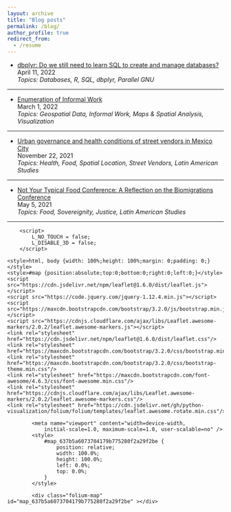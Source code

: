 ```yaml
---
layout: archive
title: "Blog posts"
permalink: /blog/
author_profile: true
redirect_from:
  - /resume
---
```


* [dbplyr: Do we still need to learn SQL to create and manage databases?](https://dlab.berkeley.edu/news/dbplyr-do-we-still-need-learn-sql-create-and-manage-databases)   
   April 11, 2022  
   *Topics: Databases, R, SQL, dbplyr, Parallel GNU*
<!---<img src="https://github.com/ifarah/ifarah.github.io/blob/master/images/dbplyr.png" width="280" height="160">    
#![](https://github.com/ifarah/ifarah.github.io/blob/master/images/dbplyr.png) --->

  
---------

* [Enumeration of Informal Work](https://dlab.berkeley.edu/news/enumeration-informal-work)   
   March 1, 2022  
   *Topics: Geospatial Data, Informal Work, Maps & Spatial Analysis, Visualization*
   
<!--- <img src="https://github.com/ifarah/ifarah.github.io/blob/master/images/enumeration.png" width="250" height="210">   --->

  
---------

* [Urban governance and health conditions of street vendors in Mexico City](https://clas.berkeley.edu/publications/urban-governance-and-health-conditions-street-vendors-mexico-city)   
  November 22, 2021  
  *Topics: Health, Food, Spatial Location, Street Vendors, Latin American Studies*
<!---    <img src="https://github.com/ifarah/ifarah.github.io/blob/master/images/sv.png" width="230" height="280">   --->   


---------

* [Not Your Typical Food Conference: A Reflection on the Biomigrations Conference](https://clasberkeley.wpcomstaging.com/2021/05/05/not-your-typical-food-conference-a-reflection-on-the-biomigrations-conference/)   
    May 5, 2021  
    *Topics: Food, Sovereignity, Justice, Latin American Studies*
<!--- <img src="https://github.com/ifarah/ifarah.github.io/blob/master/images/biomigrations.png" width="260" height="170">   --->   

  
---------



<!DOCTYPE html>
<head>    
    <meta http-equiv="content-type" content="text/html; charset=UTF-8" />
    
        <script>
            L_NO_TOUCH = false;
            L_DISABLE_3D = false;
        </script>
    
    <style>html, body {width: 100%;height: 100%;margin: 0;padding: 0;}</style>
    <style>#map {position:absolute;top:0;bottom:0;right:0;left:0;}</style>
    <script src="https://cdn.jsdelivr.net/npm/leaflet@1.6.0/dist/leaflet.js"></script>
    <script src="https://code.jquery.com/jquery-1.12.4.min.js"></script>
    <script src="https://maxcdn.bootstrapcdn.com/bootstrap/3.2.0/js/bootstrap.min.js"></script>
    <script src="https://cdnjs.cloudflare.com/ajax/libs/Leaflet.awesome-markers/2.0.2/leaflet.awesome-markers.js"></script>
    <link rel="stylesheet" href="https://cdn.jsdelivr.net/npm/leaflet@1.6.0/dist/leaflet.css"/>
    <link rel="stylesheet" href="https://maxcdn.bootstrapcdn.com/bootstrap/3.2.0/css/bootstrap.min.css"/>
    <link rel="stylesheet" href="https://maxcdn.bootstrapcdn.com/bootstrap/3.2.0/css/bootstrap-theme.min.css"/>
    <link rel="stylesheet" href="https://maxcdn.bootstrapcdn.com/font-awesome/4.6.3/css/font-awesome.min.css"/>
    <link rel="stylesheet" href="https://cdnjs.cloudflare.com/ajax/libs/Leaflet.awesome-markers/2.0.2/leaflet.awesome-markers.css"/>
    <link rel="stylesheet" href="https://cdn.jsdelivr.net/gh/python-visualization/folium/folium/templates/leaflet.awesome.rotate.min.css"/>
    
            <meta name="viewport" content="width=device-width,
                initial-scale=1.0, maximum-scale=1.0, user-scalable=no" />
            <style>
                #map_637b5a6073704179b775280f2a29f2be {
                    position: relative;
                    width: 100.0%;
                    height: 100.0%;
                    left: 0.0%;
                    top: 0.0%;
                }
            </style>
        
</head>
<body>    
    
            <div class="folium-map" id="map_637b5a6073704179b775280f2a29f2be" ></div>
        
</body>
<script>    
    
            var map_637b5a6073704179b775280f2a29f2be = L.map(
                "map_637b5a6073704179b775280f2a29f2be",
                {
                    center: [-15.7975, -47.8919],
                    crs: L.CRS.EPSG3857,
                    zoom: 4,
                    zoomControl: true,
                    preferCanvas: false,
                }
            );

            

        
    
            var tile_layer_478cc782e4764012aebee4df1d300839 = L.tileLayer(
                "https://cartodb-basemaps-{s}.global.ssl.fastly.net/light_all/{z}/{x}/{y}.png",
                {"attribution": "\u0026copy; \u003ca href=\"http://www.openstreetmap.org/copyright\"\u003eOpenStreetMap\u003c/a\u003e contributors \u0026copy; \u003ca href=\"http://cartodb.com/attributions\"\u003eCartoDB\u003c/a\u003e, CartoDB \u003ca href =\"http://cartodb.com/attributions\"\u003eattributions\u003c/a\u003e", "detectRetina": false, "maxNativeZoom": 18, "maxZoom": 18, "minZoom": 0, "noWrap": false, "opacity": 1, "subdomains": "abc", "tms": false}
            ).addTo(map_637b5a6073704179b775280f2a29f2be);
        
    
            var circle_marker_718212bbb1884d4ba70b4bbbf59d8696 = L.circleMarker(
                [-10.57, -37.45],
                {"bubblingMouseEvents": true, "color": "red", "dashArray": null, "dashOffset": null, "fill": false, "fillColor": "red", "fillOpacity": 0.2, "fillRule": "evenodd", "lineCap": "round", "lineJoin": "round", "opacity": 1.0, "radius": 5, "stroke": true, "weight": 3}
            ).addTo(map_637b5a6073704179b775280f2a29f2be);
        
    
        var popup_463355de551248fa818497be98096875 = L.popup({"maxWidth": 300, "minWidth": 100});

        
            var html_7231f36c24c94baf983ff38c3490d6a2 = $(`<div id="html_7231f36c24c94baf983ff38c3490d6a2" style="width: 100.0%; height: 100.0%;"> - City: ARACAJU<br> - OODC legislation?: nan<br> - OODC implemented?: No</div>`)[0];
            popup_463355de551248fa818497be98096875.setContent(html_7231f36c24c94baf983ff38c3490d6a2);
        

        circle_marker_718212bbb1884d4ba70b4bbbf59d8696.bindPopup(popup_463355de551248fa818497be98096875)
        ;

        
    
    
            var circle_marker_ef8e3f8449024ebcb2828648929bc69c = L.circleMarker(
                [1.99, -61.33],
                {"bubblingMouseEvents": true, "color": "red", "dashArray": null, "dashOffset": null, "fill": false, "fillColor": "red", "fillOpacity": 0.2, "fillRule": "evenodd", "lineCap": "round", "lineJoin": "round", "opacity": 1.0, "radius": 5, "stroke": true, "weight": 3}
            ).addTo(map_637b5a6073704179b775280f2a29f2be);
        
    
        var popup_741258e1a7a64c86bd258eec404aa087 = L.popup({"maxWidth": 300, "minWidth": 100});

        
            var html_f6a3599db9bd40d19c05ac214c0b0305 = $(`<div id="html_f6a3599db9bd40d19c05ac214c0b0305" style="width: 100.0%; height: 100.0%;"> - City: BOA VISTA<br> - OODC legislation?: nan<br> - OODC implemented?: No</div>`)[0];
            popup_741258e1a7a64c86bd258eec404aa087.setContent(html_f6a3599db9bd40d19c05ac214c0b0305);
        

        circle_marker_ef8e3f8449024ebcb2828648929bc69c.bindPopup(popup_741258e1a7a64c86bd258eec404aa087)
        ;

        
    
    
            var circle_marker_dfb1d16bac544719a794dd6818a5412d = L.circleMarker(
                [-20.51, -54.54],
                {"bubblingMouseEvents": true, "color": "red", "dashArray": null, "dashOffset": null, "fill": false, "fillColor": "red", "fillOpacity": 0.2, "fillRule": "evenodd", "lineCap": "round", "lineJoin": "round", "opacity": 1.0, "radius": 5, "stroke": true, "weight": 3}
            ).addTo(map_637b5a6073704179b775280f2a29f2be);
        
    
        var popup_d41f49dfdb31409d8894f1224cbc9434 = L.popup({"maxWidth": 300, "minWidth": 100});

        
            var html_38cf745bc3f44e13bbbcb8b78b30d653 = $(`<div id="html_38cf745bc3f44e13bbbcb8b78b30d653" style="width: 100.0%; height: 100.0%;"> - City: CAMPO GRANDE<br> - OODC legislation?: nan<br> - OODC implemented?: No</div>`)[0];
            popup_d41f49dfdb31409d8894f1224cbc9434.setContent(html_38cf745bc3f44e13bbbcb8b78b30d653);
        

        circle_marker_dfb1d16bac544719a794dd6818a5412d.bindPopup(popup_d41f49dfdb31409d8894f1224cbc9434)
        ;

        
    
    
            var circle_marker_60e3047525bb4bc39e300a482656ce6f = L.circleMarker(
                [1.41, -51.77],
                {"bubblingMouseEvents": true, "color": "red", "dashArray": null, "dashOffset": null, "fill": false, "fillColor": "red", "fillOpacity": 0.2, "fillRule": "evenodd", "lineCap": "round", "lineJoin": "round", "opacity": 1.0, "radius": 5, "stroke": true, "weight": 3}
            ).addTo(map_637b5a6073704179b775280f2a29f2be);
        
    
        var popup_58b31c32ea6a4fe69d29442b0d564113 = L.popup({"maxWidth": 300, "minWidth": 100});

        
            var html_1ba0a0630350418a9be784a69dd6a0d3 = $(`<div id="html_1ba0a0630350418a9be784a69dd6a0d3" style="width: 100.0%; height: 100.0%;"> - City: MACAPA<br> - OODC legislation?: nan<br> - OODC implemented?: No</div>`)[0];
            popup_58b31c32ea6a4fe69d29442b0d564113.setContent(html_1ba0a0630350418a9be784a69dd6a0d3);
        

        circle_marker_60e3047525bb4bc39e300a482656ce6f.bindPopup(popup_58b31c32ea6a4fe69d29442b0d564113)
        ;

        
    
    
            var circle_marker_c57641ea411b4f148e4ee002e06d8207 = L.circleMarker(
                [-8.38, -37.86],
                {"bubblingMouseEvents": true, "color": "red", "dashArray": null, "dashOffset": null, "fill": false, "fillColor": "red", "fillOpacity": 0.2, "fillRule": "evenodd", "lineCap": "round", "lineJoin": "round", "opacity": 1.0, "radius": 5, "stroke": true, "weight": 3}
            ).addTo(map_637b5a6073704179b775280f2a29f2be);
        
    
        var popup_a4a8c83b221043a4b51172255dd2d22d = L.popup({"maxWidth": 300, "minWidth": 100});

        
            var html_1630aa1210fc4abfab3a4173f486609d = $(`<div id="html_1630aa1210fc4abfab3a4173f486609d" style="width: 100.0%; height: 100.0%;"> - City: RECIFE<br> - OODC legislation?: nan<br> - OODC implemented?: No</div>`)[0];
            popup_a4a8c83b221043a4b51172255dd2d22d.setContent(html_1630aa1210fc4abfab3a4173f486609d);
        

        circle_marker_c57641ea411b4f148e4ee002e06d8207.bindPopup(popup_a4a8c83b221043a4b51172255dd2d22d)
        ;

        
    
    
            var circle_marker_6c3b701c3aee4f63bfbb9dfdf408db7d = L.circleMarker(
                [-8.77, -70.55],
                {"bubblingMouseEvents": true, "color": "red", "dashArray": null, "dashOffset": null, "fill": false, "fillColor": "red", "fillOpacity": 0.2, "fillRule": "evenodd", "lineCap": "round", "lineJoin": "round", "opacity": 1.0, "radius": 5, "stroke": true, "weight": 3}
            ).addTo(map_637b5a6073704179b775280f2a29f2be);
        
    
        var popup_69773c7be2e340a09fda8c1d26bd0f41 = L.popup({"maxWidth": 300, "minWidth": 100});

        
            var html_0bcf189ce80f445eb5bb7123e856b44f = $(`<div id="html_0bcf189ce80f445eb5bb7123e856b44f" style="width: 100.0%; height: 100.0%;"> - City: RIO BRANCO<br> - OODC legislation?: nan<br> - OODC implemented?: No</div>`)[0];
            popup_69773c7be2e340a09fda8c1d26bd0f41.setContent(html_0bcf189ce80f445eb5bb7123e856b44f);
        

        circle_marker_6c3b701c3aee4f63bfbb9dfdf408db7d.bindPopup(popup_69773c7be2e340a09fda8c1d26bd0f41)
        ;

        
    
    
            var circle_marker_69e0628c7bc5463794daaf6039bdd8aa = L.circleMarker(
                [-5.42, -45.44],
                {"bubblingMouseEvents": true, "color": "red", "dashArray": null, "dashOffset": null, "fill": false, "fillColor": "red", "fillOpacity": 0.2, "fillRule": "evenodd", "lineCap": "round", "lineJoin": "round", "opacity": 1.0, "radius": 5, "stroke": true, "weight": 3}
            ).addTo(map_637b5a6073704179b775280f2a29f2be);
        
    
        var popup_8905d5cd3779493ab9e9c1acd1cf8476 = L.popup({"maxWidth": 300, "minWidth": 100});

        
            var html_f0da49e02990454ab9c79fa26407f7dc = $(`<div id="html_f0da49e02990454ab9c79fa26407f7dc" style="width: 100.0%; height: 100.0%;"> - City: SAO LUIS<br> - OODC legislation?: nan<br> - OODC implemented?: No</div>`)[0];
            popup_8905d5cd3779493ab9e9c1acd1cf8476.setContent(html_f0da49e02990454ab9c79fa26407f7dc);
        

        circle_marker_69e0628c7bc5463794daaf6039bdd8aa.bindPopup(popup_8905d5cd3779493ab9e9c1acd1cf8476)
        ;

        
    
    
            var circle_marker_52849322eb8a4e04ad4d3605a5e4c15d = L.circleMarker(
                [-18.1, -44.38],
                {"bubblingMouseEvents": true, "color": "red", "dashArray": null, "dashOffset": null, "fill": false, "fillColor": "red", "fillOpacity": 0.2, "fillRule": "evenodd", "lineCap": "round", "lineJoin": "round", "opacity": 1.0, "radius": 5, "stroke": true, "weight": 3}
            ).addTo(map_637b5a6073704179b775280f2a29f2be);
        
    
        var popup_2e3d2c8169184a4682e84eba557a4190 = L.popup({"maxWidth": 300, "minWidth": 100});

        
            var html_2ec009b58c984a11be72691dc124876b = $(`<div id="html_2ec009b58c984a11be72691dc124876b" style="width: 100.0%; height: 100.0%;"> - City: BELO HORIZONTE<br> - OODC legislation?: nan<br> - OODC implemented?: No</div>`)[0];
            popup_2e3d2c8169184a4682e84eba557a4190.setContent(html_2ec009b58c984a11be72691dc124876b);
        

        circle_marker_52849322eb8a4e04ad4d3605a5e4c15d.bindPopup(popup_2e3d2c8169184a4682e84eba557a4190)
        ;

        
    
    
            var circle_marker_d2997d2e25e34b28813568fd4143dfeb = L.circleMarker(
                [-12.64, -55.42],
                {"bubblingMouseEvents": true, "color": "red", "dashArray": null, "dashOffset": null, "fill": false, "fillColor": "red", "fillOpacity": 0.2, "fillRule": "evenodd", "lineCap": "round", "lineJoin": "round", "opacity": 1.0, "radius": 5, "stroke": true, "weight": 3}
            ).addTo(map_637b5a6073704179b775280f2a29f2be);
        
    
        var popup_a40bceb5fef34246b61d6aad2d4465be = L.popup({"maxWidth": 300, "minWidth": 100});

        
            var html_c65dcfa94f8e4c55bf1a88e89749664e = $(`<div id="html_c65dcfa94f8e4c55bf1a88e89749664e" style="width: 100.0%; height: 100.0%;"> - City: CUIABA<br> - OODC legislation?: nan<br> - OODC implemented?: No</div>`)[0];
            popup_a40bceb5fef34246b61d6aad2d4465be.setContent(html_c65dcfa94f8e4c55bf1a88e89749664e);
        

        circle_marker_d2997d2e25e34b28813568fd4143dfeb.bindPopup(popup_a40bceb5fef34246b61d6aad2d4465be)
        ;

        
    
    
            var circle_marker_8f6c0f871a14479d963ae67f1efe77ec = L.circleMarker(
                [-9.62, -36.82],
                {"bubblingMouseEvents": true, "color": "red", "dashArray": null, "dashOffset": null, "fill": false, "fillColor": "red", "fillOpacity": 0.2, "fillRule": "evenodd", "lineCap": "round", "lineJoin": "round", "opacity": 1.0, "radius": 5, "stroke": true, "weight": 3}
            ).addTo(map_637b5a6073704179b775280f2a29f2be);
        
    
        var popup_5ecba152ddb0473eb7dfce3381938cd4 = L.popup({"maxWidth": 300, "minWidth": 100});

        
            var html_2221610626f34971ace94b25e923113d = $(`<div id="html_2221610626f34971ace94b25e923113d" style="width: 100.0%; height: 100.0%;"> - City: MACEIO<br> - OODC legislation?: nan<br> - OODC implemented?: No</div>`)[0];
            popup_5ecba152ddb0473eb7dfce3381938cd4.setContent(html_2221610626f34971ace94b25e923113d);
        

        circle_marker_8f6c0f871a14479d963ae67f1efe77ec.bindPopup(popup_5ecba152ddb0473eb7dfce3381938cd4)
        ;

        
    
    
            var circle_marker_ade8ff4dea6c4f9bb75b22337f445e05 = L.circleMarker(
                [-19.19, -40.34],
                {"bubblingMouseEvents": true, "color": "red", "dashArray": null, "dashOffset": null, "fill": false, "fillColor": "red", "fillOpacity": 0.2, "fillRule": "evenodd", "lineCap": "round", "lineJoin": "round", "opacity": 1.0, "radius": 5, "stroke": true, "weight": 3}
            ).addTo(map_637b5a6073704179b775280f2a29f2be);
        
    
        var popup_32b35ba2237249bdb89843af4b6b0441 = L.popup({"maxWidth": 300, "minWidth": 100});

        
            var html_d84785e7234641aebd3025bbb19d46df = $(`<div id="html_d84785e7234641aebd3025bbb19d46df" style="width: 100.0%; height: 100.0%;"> - City: VITORIA<br> - OODC legislation?: nan<br> - OODC implemented?: No</div>`)[0];
            popup_32b35ba2237249bdb89843af4b6b0441.setContent(html_d84785e7234641aebd3025bbb19d46df);
        

        circle_marker_ade8ff4dea6c4f9bb75b22337f445e05.bindPopup(popup_32b35ba2237249bdb89843af4b6b0441)
        ;

        
    
    
            var circle_marker_b7c15e1244c64570b96052059ed5dbb1 = L.circleMarker(
                [-3.79, -52.48],
                {"bubblingMouseEvents": true, "color": "green", "dashArray": null, "dashOffset": null, "fill": false, "fillColor": "green", "fillOpacity": 0.2, "fillRule": "evenodd", "lineCap": "round", "lineJoin": "round", "opacity": 1.0, "radius": 5, "stroke": true, "weight": 3}
            ).addTo(map_637b5a6073704179b775280f2a29f2be);
        
    
        var popup_07b499826ada406db40e94436538aa99 = L.popup({"maxWidth": 300, "minWidth": 100});

        
            var html_3bb5d9e97f054ead8cc1aca169643e2a = $(`<div id="html_3bb5d9e97f054ead8cc1aca169643e2a" style="width: 100.0%; height: 100.0%;"> - City: BELEM<br> - OODC legislation?: 2008.0<br> - OODC implemented?: Yes</div>`)[0];
            popup_07b499826ada406db40e94436538aa99.setContent(html_3bb5d9e97f054ead8cc1aca169643e2a);
        

        circle_marker_b7c15e1244c64570b96052059ed5dbb1.bindPopup(popup_07b499826ada406db40e94436538aa99)
        ;

        
    
    
            var circle_marker_b2236bec1b514801a1ec2e47b85c163e = L.circleMarker(
                [-5.2, -39.53],
                {"bubblingMouseEvents": true, "color": "green", "dashArray": null, "dashOffset": null, "fill": false, "fillColor": "green", "fillOpacity": 0.2, "fillRule": "evenodd", "lineCap": "round", "lineJoin": "round", "opacity": 1.0, "radius": 5, "stroke": true, "weight": 3}
            ).addTo(map_637b5a6073704179b775280f2a29f2be);
        
    
        var popup_d29b0326528545aab23fbc1ed14aef75 = L.popup({"maxWidth": 300, "minWidth": 100});

        
            var html_1a36885154c14ecb91b701d2e263e5af = $(`<div id="html_1a36885154c14ecb91b701d2e263e5af" style="width: 100.0%; height: 100.0%;"> - City: FORTALEZA<br> - OODC legislation?: 2009.0<br> - OODC implemented?: Yes</div>`)[0];
            popup_d29b0326528545aab23fbc1ed14aef75.setContent(html_1a36885154c14ecb91b701d2e263e5af);
        

        circle_marker_b2236bec1b514801a1ec2e47b85c163e.bindPopup(popup_d29b0326528545aab23fbc1ed14aef75)
        ;

        
    
    
            var circle_marker_25bc6c2e41bf46ce844bbdedcce89376 = L.circleMarker(
                [-7.28, -36.72],
                {"bubblingMouseEvents": true, "color": "green", "dashArray": null, "dashOffset": null, "fill": false, "fillColor": "green", "fillOpacity": 0.2, "fillRule": "evenodd", "lineCap": "round", "lineJoin": "round", "opacity": 1.0, "radius": 5, "stroke": true, "weight": 3}
            ).addTo(map_637b5a6073704179b775280f2a29f2be);
        
    
        var popup_c968540d5188435580524e1ebdfa3fba = L.popup({"maxWidth": 300, "minWidth": 100});

        
            var html_f57e444ed1ef4bcd84f354948f9e88f5 = $(`<div id="html_f57e444ed1ef4bcd84f354948f9e88f5" style="width: 100.0%; height: 100.0%;"> - City: JOAO PESSOA<br> - OODC legislation?: 2011.0<br> - OODC implemented?: Yes</div>`)[0];
            popup_c968540d5188435580524e1ebdfa3fba.setContent(html_f57e444ed1ef4bcd84f354948f9e88f5);
        

        circle_marker_25bc6c2e41bf46ce844bbdedcce89376.bindPopup(popup_c968540d5188435580524e1ebdfa3fba)
        ;

        
    
    
            var circle_marker_1b3c96c1b9d64a849d846d621029a73e = L.circleMarker(
                [-5.81, -36.59],
                {"bubblingMouseEvents": true, "color": "green", "dashArray": null, "dashOffset": null, "fill": false, "fillColor": "green", "fillOpacity": 0.2, "fillRule": "evenodd", "lineCap": "round", "lineJoin": "round", "opacity": 1.0, "radius": 5, "stroke": true, "weight": 3}
            ).addTo(map_637b5a6073704179b775280f2a29f2be);
        
    
        var popup_bfb79021f81b4d8e80da4bd66e85f91b = L.popup({"maxWidth": 300, "minWidth": 100});

        
            var html_65b57b52d96243a2b21dd7d0a82ba5e4 = $(`<div id="html_65b57b52d96243a2b21dd7d0a82ba5e4" style="width: 100.0%; height: 100.0%;"> - City: NATAL<br> - OODC legislation?: 2022.0<br> - OODC implemented?: Yes</div>`)[0];
            popup_bfb79021f81b4d8e80da4bd66e85f91b.setContent(html_65b57b52d96243a2b21dd7d0a82ba5e4);
        

        circle_marker_1b3c96c1b9d64a849d846d621029a73e.bindPopup(popup_bfb79021f81b4d8e80da4bd66e85f91b)
        ;

        
    
    
            var circle_marker_c28f1e3a01694294b7a94f123d709147 = L.circleMarker(
                [-22.25, -42.66],
                {"bubblingMouseEvents": true, "color": "green", "dashArray": null, "dashOffset": null, "fill": false, "fillColor": "green", "fillOpacity": 0.2, "fillRule": "evenodd", "lineCap": "round", "lineJoin": "round", "opacity": 1.0, "radius": 5, "stroke": true, "weight": 3}
            ).addTo(map_637b5a6073704179b775280f2a29f2be);
        
    
        var popup_efbcaac9e7db41e79c81d5572b0797f8 = L.popup({"maxWidth": 300, "minWidth": 100});

        
            var html_68167f89cff644b6b1228ccee3cb4240 = $(`<div id="html_68167f89cff644b6b1228ccee3cb4240" style="width: 100.0%; height: 100.0%;"> - City: RIO DE JANEIRO<br> - OODC legislation?: 2011.0<br> - OODC implemented?: Yes</div>`)[0];
            popup_efbcaac9e7db41e79c81d5572b0797f8.setContent(html_68167f89cff644b6b1228ccee3cb4240);
        

        circle_marker_c28f1e3a01694294b7a94f123d709147.bindPopup(popup_efbcaac9e7db41e79c81d5572b0797f8)
        ;

        
    
    
            var circle_marker_6cddc04ec635497697f645a12d74604a = L.circleMarker(
                [-13.29, -41.71],
                {"bubblingMouseEvents": true, "color": "green", "dashArray": null, "dashOffset": null, "fill": false, "fillColor": "green", "fillOpacity": 0.2, "fillRule": "evenodd", "lineCap": "round", "lineJoin": "round", "opacity": 1.0, "radius": 5, "stroke": true, "weight": 3}
            ).addTo(map_637b5a6073704179b775280f2a29f2be);
        
    
        var popup_2eb2151e61aa47dc87ff573b25de4bb2 = L.popup({"maxWidth": 300, "minWidth": 100});

        
            var html_d88d853eee2d4bd09af0266ea0d4155d = $(`<div id="html_d88d853eee2d4bd09af0266ea0d4155d" style="width: 100.0%; height: 100.0%;"> - City: SALVADOR<br> - OODC legislation?: 2015.0<br> - OODC implemented?: Yes</div>`)[0];
            popup_2eb2151e61aa47dc87ff573b25de4bb2.setContent(html_d88d853eee2d4bd09af0266ea0d4155d);
        

        circle_marker_6cddc04ec635497697f645a12d74604a.bindPopup(popup_2eb2151e61aa47dc87ff573b25de4bb2)
        ;

        
    
    
            var circle_marker_190404a8fa7247928c770270bae4367d = L.circleMarker(
                [-6.6, -42.28],
                {"bubblingMouseEvents": true, "color": "green", "dashArray": null, "dashOffset": null, "fill": false, "fillColor": "green", "fillOpacity": 0.2, "fillRule": "evenodd", "lineCap": "round", "lineJoin": "round", "opacity": 1.0, "radius": 5, "stroke": true, "weight": 3}
            ).addTo(map_637b5a6073704179b775280f2a29f2be);
        
    
        var popup_ca4a30d760f94c658ee526099fdd6f93 = L.popup({"maxWidth": 300, "minWidth": 100});

        
            var html_924f86e390624f1b9339b885dab9d550 = $(`<div id="html_924f86e390624f1b9339b885dab9d550" style="width: 100.0%; height: 100.0%;"> - City: TERESINA<br> - OODC legislation?: 2019.0<br> - OODC implemented?: Yes</div>`)[0];
            popup_ca4a30d760f94c658ee526099fdd6f93.setContent(html_924f86e390624f1b9339b885dab9d550);
        

        circle_marker_190404a8fa7247928c770270bae4367d.bindPopup(popup_ca4a30d760f94c658ee526099fdd6f93)
        ;

        
    
    
            var circle_marker_b77e57c6db2f4ae69c28123af1e40d96 = L.circleMarker(
                [-15.83, -47.86],
                {"bubblingMouseEvents": true, "color": "green", "dashArray": null, "dashOffset": null, "fill": false, "fillColor": "green", "fillOpacity": 0.2, "fillRule": "evenodd", "lineCap": "round", "lineJoin": "round", "opacity": 1.0, "radius": 5, "stroke": true, "weight": 3}
            ).addTo(map_637b5a6073704179b775280f2a29f2be);
        
    
        var popup_e469686a085c4f90acebdb6b759eb627 = L.popup({"maxWidth": 300, "minWidth": 100});

        
            var html_9fccb9434abf445f98e6b05131864915 = $(`<div id="html_9fccb9434abf445f98e6b05131864915" style="width: 100.0%; height: 100.0%;"> - City: BRASILIA<br> - OODC legislation?: 1996.0<br> - OODC implemented?: Yes</div>`)[0];
            popup_e469686a085c4f90acebdb6b759eb627.setContent(html_9fccb9434abf445f98e6b05131864915);
        

        circle_marker_b77e57c6db2f4ae69c28123af1e40d96.bindPopup(popup_e469686a085c4f90acebdb6b759eb627)
        ;

        
    
    
            var circle_marker_5b926868d23a471288d7dce09a21c009 = L.circleMarker(
                [-24.89, -51.55],
                {"bubblingMouseEvents": true, "color": "green", "dashArray": null, "dashOffset": null, "fill": false, "fillColor": "green", "fillOpacity": 0.2, "fillRule": "evenodd", "lineCap": "round", "lineJoin": "round", "opacity": 1.0, "radius": 5, "stroke": true, "weight": 3}
            ).addTo(map_637b5a6073704179b775280f2a29f2be);
        
    
        var popup_4f57fdf17c3d435e8ecead9f0ffd7189 = L.popup({"maxWidth": 300, "minWidth": 100});

        
            var html_51cc747eb27c4028b9d0c878f832a659 = $(`<div id="html_51cc747eb27c4028b9d0c878f832a659" style="width: 100.0%; height: 100.0%;"> - City: CURITIBA<br> - OODC legislation?: 2020.0<br> - OODC implemented?: Yes</div>`)[0];
            popup_4f57fdf17c3d435e8ecead9f0ffd7189.setContent(html_51cc747eb27c4028b9d0c878f832a659);
        

        circle_marker_5b926868d23a471288d7dce09a21c009.bindPopup(popup_4f57fdf17c3d435e8ecead9f0ffd7189)
        ;

        
    
    
            var circle_marker_d45a64ebf5304b2cac3f23cc45e11899 = L.circleMarker(
                [-27.45, -50.95],
                {"bubblingMouseEvents": true, "color": "green", "dashArray": null, "dashOffset": null, "fill": false, "fillColor": "green", "fillOpacity": 0.2, "fillRule": "evenodd", "lineCap": "round", "lineJoin": "round", "opacity": 1.0, "radius": 5, "stroke": true, "weight": 3}
            ).addTo(map_637b5a6073704179b775280f2a29f2be);
        
    
        var popup_ef0b9610adf945c697f6c8b0480a117e = L.popup({"maxWidth": 300, "minWidth": 100});

        
            var html_d2dee7d6f8f64ef2a8f53b0e4a96de2b = $(`<div id="html_d2dee7d6f8f64ef2a8f53b0e4a96de2b" style="width: 100.0%; height: 100.0%;"> - City: FLORIANOPOLIS<br> - OODC legislation?: 2014.0<br> - OODC implemented?: Yes</div>`)[0];
            popup_ef0b9610adf945c697f6c8b0480a117e.setContent(html_d2dee7d6f8f64ef2a8f53b0e4a96de2b);
        

        circle_marker_d45a64ebf5304b2cac3f23cc45e11899.bindPopup(popup_ef0b9610adf945c697f6c8b0480a117e)
        ;

        
    
    
            var circle_marker_711ddb74e3614ea88e7ff143ec74f1e8 = L.circleMarker(
                [-15.98, -49.86],
                {"bubblingMouseEvents": true, "color": "green", "dashArray": null, "dashOffset": null, "fill": false, "fillColor": "green", "fillOpacity": 0.2, "fillRule": "evenodd", "lineCap": "round", "lineJoin": "round", "opacity": 1.0, "radius": 5, "stroke": true, "weight": 3}
            ).addTo(map_637b5a6073704179b775280f2a29f2be);
        
    
        var popup_0f0cf5f8bd26407a8eb6579ea72e9dcc = L.popup({"maxWidth": 300, "minWidth": 100});

        
            var html_4cf14dac0ca943dabbd4ce3dcbedeea8 = $(`<div id="html_4cf14dac0ca943dabbd4ce3dcbedeea8" style="width: 100.0%; height: 100.0%;"> - City: GOIANIA<br> - OODC legislation?: 2008.0<br> - OODC implemented?: Yes</div>`)[0];
            popup_0f0cf5f8bd26407a8eb6579ea72e9dcc.setContent(html_4cf14dac0ca943dabbd4ce3dcbedeea8);
        

        circle_marker_711ddb74e3614ea88e7ff143ec74f1e8.bindPopup(popup_0f0cf5f8bd26407a8eb6579ea72e9dcc)
        ;

        
    
    
            var circle_marker_4d089f3f1b8a4d1681886ca9fd5b7367 = L.circleMarker(
                [-3.47, -65.1],
                {"bubblingMouseEvents": true, "color": "green", "dashArray": null, "dashOffset": null, "fill": false, "fillColor": "green", "fillOpacity": 0.2, "fillRule": "evenodd", "lineCap": "round", "lineJoin": "round", "opacity": 1.0, "radius": 5, "stroke": true, "weight": 3}
            ).addTo(map_637b5a6073704179b775280f2a29f2be);
        
    
        var popup_96152fd566a744569762039bd2202f3e = L.popup({"maxWidth": 300, "minWidth": 100});

        
            var html_20c5bdab823e4ea893117cb067ede8b0 = $(`<div id="html_20c5bdab823e4ea893117cb067ede8b0" style="width: 100.0%; height: 100.0%;"> - City: MANAUS<br> - OODC legislation?: 2014.0<br> - OODC implemented?: Yes</div>`)[0];
            popup_96152fd566a744569762039bd2202f3e.setContent(html_20c5bdab823e4ea893117cb067ede8b0);
        

        circle_marker_4d089f3f1b8a4d1681886ca9fd5b7367.bindPopup(popup_96152fd566a744569762039bd2202f3e)
        ;

        
    
    
            var circle_marker_231a11e54af9427e89d3c27c58040908 = L.circleMarker(
                [-9.46, -48.26],
                {"bubblingMouseEvents": true, "color": "green", "dashArray": null, "dashOffset": null, "fill": false, "fillColor": "green", "fillOpacity": 0.2, "fillRule": "evenodd", "lineCap": "round", "lineJoin": "round", "opacity": 1.0, "radius": 5, "stroke": true, "weight": 3}
            ).addTo(map_637b5a6073704179b775280f2a29f2be);
        
    
        var popup_27b69311d9b24133a148d80ce1188a98 = L.popup({"maxWidth": 300, "minWidth": 100});

        
            var html_f491209106cf466abf4c4bacaaa36249 = $(`<div id="html_f491209106cf466abf4c4bacaaa36249" style="width: 100.0%; height: 100.0%;"> - City: PALMAS<br> - OODC legislation?: 2012.0<br> - OODC implemented?: Yes</div>`)[0];
            popup_27b69311d9b24133a148d80ce1188a98.setContent(html_f491209106cf466abf4c4bacaaa36249);
        

        circle_marker_231a11e54af9427e89d3c27c58040908.bindPopup(popup_27b69311d9b24133a148d80ce1188a98)
        ;

        
    
    
            var circle_marker_6647bffae7384f9ca79ef26545b218de = L.circleMarker(
                [-30.17, -53.5],
                {"bubblingMouseEvents": true, "color": "green", "dashArray": null, "dashOffset": null, "fill": false, "fillColor": "green", "fillOpacity": 0.2, "fillRule": "evenodd", "lineCap": "round", "lineJoin": "round", "opacity": 1.0, "radius": 5, "stroke": true, "weight": 3}
            ).addTo(map_637b5a6073704179b775280f2a29f2be);
        
    
        var popup_8bffb15c4fb24ab5a405a00514aadfad = L.popup({"maxWidth": 300, "minWidth": 100});

        
            var html_e4a8e6f2c4584b799ef04b8e582a668b = $(`<div id="html_e4a8e6f2c4584b799ef04b8e582a668b" style="width: 100.0%; height: 100.0%;"> - City: PORTO ALEGRE<br> - OODC legislation?: 1994.0<br> - OODC implemented?: Yes</div>`)[0];
            popup_8bffb15c4fb24ab5a405a00514aadfad.setContent(html_e4a8e6f2c4584b799ef04b8e582a668b);
        

        circle_marker_6647bffae7384f9ca79ef26545b218de.bindPopup(popup_8bffb15c4fb24ab5a405a00514aadfad)
        ;

        
    
    
            var circle_marker_861ef17bd6ff4d9980d7ff12d61850ea = L.circleMarker(
                [-10.83, -63.34],
                {"bubblingMouseEvents": true, "color": "green", "dashArray": null, "dashOffset": null, "fill": false, "fillColor": "green", "fillOpacity": 0.2, "fillRule": "evenodd", "lineCap": "round", "lineJoin": "round", "opacity": 1.0, "radius": 5, "stroke": true, "weight": 3}
            ).addTo(map_637b5a6073704179b775280f2a29f2be);
        
    
        var popup_7e8626ac5ead443f9759707fb3377104 = L.popup({"maxWidth": 300, "minWidth": 100});

        
            var html_806887aa852647f793c791a225fc4d51 = $(`<div id="html_806887aa852647f793c791a225fc4d51" style="width: 100.0%; height: 100.0%;"> - City: PORTO VELHO<br> - OODC legislation?: 2010.0<br> - OODC implemented?: Yes</div>`)[0];
            popup_7e8626ac5ead443f9759707fb3377104.setContent(html_806887aa852647f793c791a225fc4d51);
        

        circle_marker_861ef17bd6ff4d9980d7ff12d61850ea.bindPopup(popup_7e8626ac5ead443f9759707fb3377104)
        ;

        
    
    
            var circle_marker_4d6e3f69f0db4f22b5f0ec1c818a64de = L.circleMarker(
                [-22.19, -48.79],
                {"bubblingMouseEvents": true, "color": "green", "dashArray": null, "dashOffset": null, "fill": false, "fillColor": "green", "fillOpacity": 0.2, "fillRule": "evenodd", "lineCap": "round", "lineJoin": "round", "opacity": 1.0, "radius": 5, "stroke": true, "weight": 3}
            ).addTo(map_637b5a6073704179b775280f2a29f2be);
        
    
        var popup_642e3395fc5c45a8a1e253d19d4cb7e6 = L.popup({"maxWidth": 300, "minWidth": 100});

        
            var html_c3f8957ca9614e03b8b79b0735b1597a = $(`<div id="html_c3f8957ca9614e03b8b79b0735b1597a" style="width: 100.0%; height: 100.0%;"> - City: SAO PAULO<br> - OODC legislation?: 2003.0<br> - OODC implemented?: Yes</div>`)[0];
            popup_642e3395fc5c45a8a1e253d19d4cb7e6.setContent(html_c3f8957ca9614e03b8b79b0735b1597a);
        

        circle_marker_4d6e3f69f0db4f22b5f0ec1c818a64de.bindPopup(popup_642e3395fc5c45a8a1e253d19d4cb7e6)
        ;

        
    
</script>
